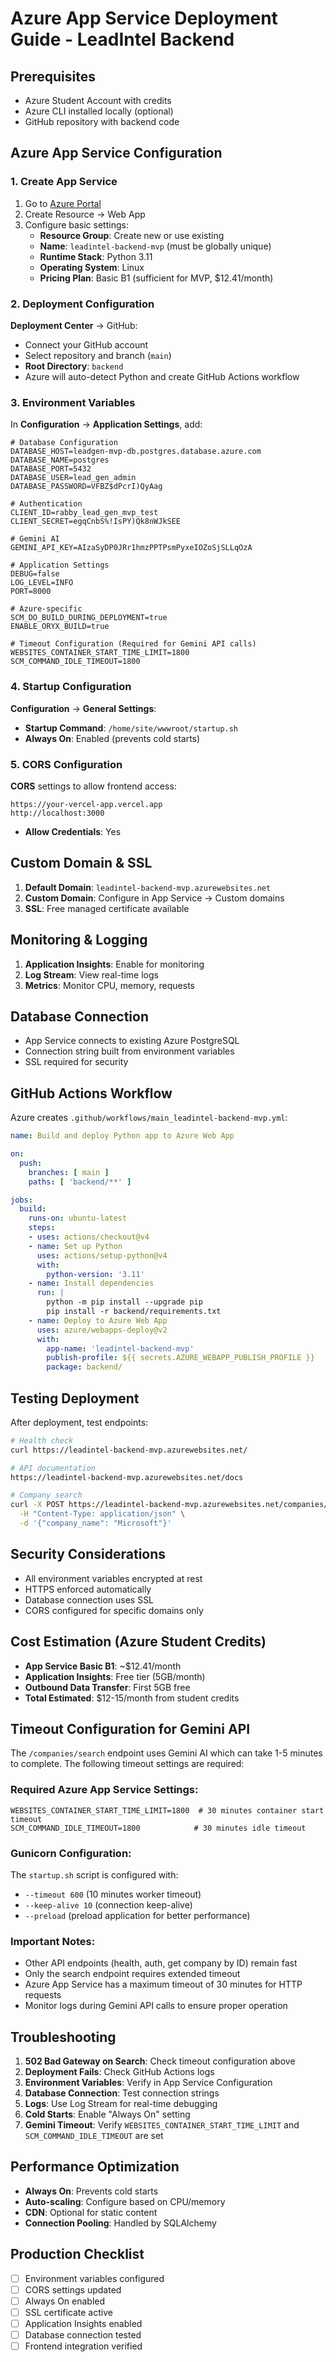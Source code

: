 # Azure App Service Deployment Guide - LeadIntel Backend

## Prerequisites
- Azure Student Account with credits
- Azure CLI installed locally (optional)
- GitHub repository with backend code

## Azure App Service Configuration

### 1. Create App Service
1. Go to [Azure Portal](https://portal.azure.com)
2. Create Resource → Web App
3. Configure basic settings:
   - **Resource Group**: Create new or use existing
   - **Name**: `leadintel-backend-mvp` (must be globally unique)
   - **Runtime Stack**: Python 3.11
   - **Operating System**: Linux
   - **Pricing Plan**: Basic B1 (sufficient for MVP, $12.41/month)

### 2. Deployment Configuration
**Deployment Center** → GitHub:
- Connect your GitHub account
- Select repository and branch (`main`)
- **Root Directory**: `backend`
- Azure will auto-detect Python and create GitHub Actions workflow

### 3. Environment Variables
In **Configuration** → **Application Settings**, add:

```
# Database Configuration
DATABASE_HOST=leadgen-mvp-db.postgres.database.azure.com
DATABASE_NAME=postgres
DATABASE_PORT=5432
DATABASE_USER=lead_gen_admin
DATABASE_PASSWORD=VFBZ$dPcrI)QyAag

# Authentication
CLIENT_ID=rabby_lead_gen_mvp_test
CLIENT_SECRET=egqCnbS%!IsPY)Qk8nWJkSEE

# Gemini AI
GEMINI_API_KEY=AIzaSyDP0JRr1hmzPPTPsmPyxeIOZoSjSLLqOzA

# Application Settings
DEBUG=false
LOG_LEVEL=INFO
PORT=8000

# Azure-specific
SCM_DO_BUILD_DURING_DEPLOYMENT=true
ENABLE_ORYX_BUILD=true

# Timeout Configuration (Required for Gemini API calls)
WEBSITES_CONTAINER_START_TIME_LIMIT=1800
SCM_COMMAND_IDLE_TIMEOUT=1800
```

### 4. Startup Configuration
**Configuration** → **General Settings**:
- **Startup Command**: `/home/site/wwwroot/startup.sh`
- **Always On**: Enabled (prevents cold starts)

### 5. CORS Configuration
**CORS** settings to allow frontend access:
```
https://your-vercel-app.vercel.app
http://localhost:3000
```
- **Allow Credentials**: Yes

## Custom Domain & SSL
1. **Default Domain**: `leadintel-backend-mvp.azurewebsites.net`
2. **Custom Domain**: Configure in App Service → Custom domains
3. **SSL**: Free managed certificate available

## Monitoring & Logging
1. **Application Insights**: Enable for monitoring
2. **Log Stream**: View real-time logs
3. **Metrics**: Monitor CPU, memory, requests

## Database Connection
- App Service connects to existing Azure PostgreSQL
- Connection string built from environment variables
- SSL required for security

## GitHub Actions Workflow
Azure creates `.github/workflows/main_leadintel-backend-mvp.yml`:
```yaml
name: Build and deploy Python app to Azure Web App

on:
  push:
    branches: [ main ]
    paths: [ 'backend/**' ]

jobs:
  build:
    runs-on: ubuntu-latest
    steps:
    - uses: actions/checkout@v4
    - name: Set up Python
      uses: actions/setup-python@v4
      with:
        python-version: '3.11'
    - name: Install dependencies
      run: |
        python -m pip install --upgrade pip
        pip install -r backend/requirements.txt
    - name: Deploy to Azure Web App
      uses: azure/webapps-deploy@v2
      with:
        app-name: 'leadintel-backend-mvp'
        publish-profile: ${{ secrets.AZURE_WEBAPP_PUBLISH_PROFILE }}
        package: backend/
```

## Testing Deployment
After deployment, test endpoints:
```bash
# Health check
curl https://leadintel-backend-mvp.azurewebsites.net/

# API documentation
https://leadintel-backend-mvp.azurewebsites.net/docs

# Company search
curl -X POST https://leadintel-backend-mvp.azurewebsites.net/companies/search \
  -H "Content-Type: application/json" \
  -d '{"company_name": "Microsoft"}'
```

## Security Considerations
- All environment variables encrypted at rest
- HTTPS enforced automatically
- Database connection uses SSL
- CORS configured for specific domains only

## Cost Estimation (Azure Student Credits)
- **App Service Basic B1**: ~$12.41/month
- **Application Insights**: Free tier (5GB/month)
- **Outbound Data Transfer**: First 5GB free
- **Total Estimated**: $12-15/month from student credits

## Timeout Configuration for Gemini API

The `/companies/search` endpoint uses Gemini AI which can take 1-5 minutes to complete. The following timeout settings are required:

### Required Azure App Service Settings:
```
WEBSITES_CONTAINER_START_TIME_LIMIT=1800  # 30 minutes container start timeout
SCM_COMMAND_IDLE_TIMEOUT=1800            # 30 minutes idle timeout
```

### Gunicorn Configuration:
The `startup.sh` script is configured with:
- `--timeout 600` (10 minutes worker timeout)
- `--keep-alive 10` (connection keep-alive)
- `--preload` (preload application for better performance)

### Important Notes:
- Other API endpoints (health, auth, get company by ID) remain fast
- Only the search endpoint requires extended timeout
- Azure App Service has a maximum timeout of 30 minutes for HTTP requests
- Monitor logs during Gemini API calls to ensure proper operation

## Troubleshooting
1. **502 Bad Gateway on Search**: Check timeout configuration above
2. **Deployment Fails**: Check GitHub Actions logs
3. **Environment Variables**: Verify in App Service Configuration
4. **Database Connection**: Test connection strings
5. **Logs**: Use Log Stream for real-time debugging
6. **Cold Starts**: Enable "Always On" setting
7. **Gemini Timeout**: Verify `WEBSITES_CONTAINER_START_TIME_LIMIT` and `SCM_COMMAND_IDLE_TIMEOUT` are set

## Performance Optimization
- **Always On**: Prevents cold starts
- **Auto-scaling**: Configure based on CPU/memory
- **CDN**: Optional for static content
- **Connection Pooling**: Handled by SQLAlchemy

## Production Checklist
- [ ] Environment variables configured
- [ ] CORS settings updated
- [ ] Always On enabled
- [ ] SSL certificate active
- [ ] Application Insights enabled
- [ ] Database connection tested
- [ ] Frontend integration verified